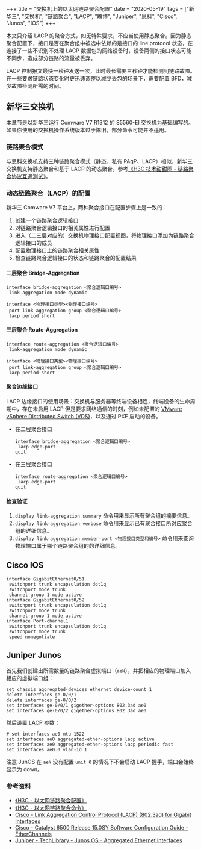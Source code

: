 +++
title = "交换机上的以太网链路聚合配置"
date = "2020-05-19"
tags = ["新华三", "交换机", "链路聚合", "LACP", "瞻博", "Juniper", "思科", "Cisco", "Junos", "IOS"]
+++

本文只介绍 LACP 的聚合方式，如无特殊要求，不应当使用静态聚合。因为静态聚合配置下，接口是否在聚合组中被选中依赖的是接口的 line protocol 状态，在连接了一些不识别不处理 LACP 数据包的网络设备时，设备两侧的接口状态可能不同步，造成部分链路的流量被丢弃。

LACP 控制报文最快一秒钟发送一次，此时最长需要三秒钟才能检测到链路故障。在一些要求链路状态变化时更迅速调整以减少丢包的场景下，需要配置 BFD，减少故障检测所需的时间。

## 新华三交换机
本章节是以新华三运行 Comware V7 R1312 的 S5560-EI 交换机为基础编写的。如果你使用的交换机操作系统版本过于陈旧，部分命令可能并不适用。

### 链路聚合模式
与思科交换机支持三种链路聚合模式（静态、私有 PAgP、LACP）相似，新华三交换机支持静态聚合和基于 LACP 的动态聚合。参考[《H3C 技术甜甜圈 - 链路聚合协议互通测试》](http://www.h3c.com/cn/d_201405/828443_97665_0.htm)。

### 动态链路聚合（LACP）的配置
新华三 Comware V7 平台上，两种聚合接口在配置步骤上是一致的：

1. 创建一个链路聚合逻辑接口
2. 对链路聚合逻辑接口的相关属性进行配置
3. 进入（二三层对应的）交换机物理接口配置视图，将物理接口添加为链路聚合逻辑接口的成员
4. 配置物理接口上的链路聚合相关属性
5. 检查链路聚合逻辑接口的状态和链路聚合的配置结果

#### 二层聚合 Bridge-Aggregation
```
interface bridge-aggregation <聚合逻辑口编号>
 link-aggregation mode dynamic

interface <物理接口类型><物理接口编号>
 port link-aggregation group <聚合逻辑口编号>
 lacp period short
```

#### 三层聚合 Route-Aggregation
```
interface route-aggregation <聚合逻辑口编号>
 link-aggregation mode dynamic

interface <物理接口类型><物理接口编号>
 port link-aggregation group <聚合逻辑口编号>
 lacp period short
```

#### 聚合边缘接口
LACP 边缘接口的使用场景：交换机与服务器等终端设备相连，终端设备的生命周期中，存在未启用 LACP 但是要求网络通信的时刻，例如未配置的 [VMware vSphere Distributed Switch (VDS)](https://www.vmware.com/products/vsphere/distributed-switch.html)，以及通过 PXE 启动的设备。

- 在二层聚合接口
  ```
  interface bridge-aggregation <聚合逻辑口编号>
   lacp edge-port
  quit
  ```
- 在三层聚合接口
  ```
  interface route-aggregation <聚合逻辑口编号>
   lacp edge-port
  quit
  ```

#### 检查验证
1. `display link-aggregation summary` 命令用来显示所有聚合组的摘要信息。
1. `display link-aggregation verbose` 命令用来显示已有聚合接口所对应聚合组的详细信息。
1. `display link-aggregation member-port <物理接口类型和编号>` 命令用来查询物理端口属于哪个链路聚合组的的详细信息。

## Cisco IOS

```
interface GigabitEthernet0/51
 switchport trunk encapsulation dot1q
 switchport mode trunk
 channel-group 1 mode active
interface GigabitEthernet0/52
 switchport trunk encapsulation dot1q
 switchport mode trunk
 channel-group 1 mode active
interface Port-channel1
 switchport trunk encapsulation dot1q
 switchport mode trunk
 speed nonegotiate
```

## Juniper Junos

首先我们创建出所需数量的链路聚合虚拟端口（`aeN`），并把相应的物理端口加入相应的虚拟端口组：

```
set chassis aggregated-devices ethernet device-count 1
delete interfaces ge-0/0/1
delete interfaces ge-0/0/2
set interfaces ge-0/0/1 gigether-options 802.3ad ae0
set interfaces ge-0/0/2 gigether-options 802.3ad ae0
```

然后设置 LACP 参数：

```
# set interfaces ae0 mtu 1522
set interfaces ae0 aggregated-ether-options lacp active
set interfaces ae0 aggregated-ether-options lacp periodic fast
set interfaces ae0.0 vlan-id 1
```

注意 JunOS 在 `aeN` 没有配置 `unit 0` 的情况下不会启动 LACP 握手，端口会始终显示为 down。

### 参考资料
- [《H3C - 以太网链路聚合配置》](https://www.h3c.com/cn/d_201912/1252416_30005_0.htm)
- [《H3C - 以太网链路聚合命令》](https://www.h3c.com/cn/d_201912/1252029_30005_0.htm)
- [Cisco - Link Aggregation Control Protocol (LACP) (802.3ad) for Gigabit Interfaces](https://www.cisco.com/c/en/us/td/docs/ios/12_2sb/feature/guide/gigeth.html)
- [Cisco - Catalyst 6500 Release 15.0SY Software Configuration Guide - EtherChannels](https://www.cisco.com/c/en/us/td/docs/switches/lan/catalyst6500/ios/15-0SY/configuration/guide/15_0_sy_swcg/etherchannel.html)
- [Juniper - TechLibrary - Junos OS - Aggregated Ethernet Interfaces](https://www.juniper.net/documentation/en_US/junos/topics/topic-map/switches-interface-aggregated.html)
